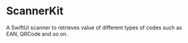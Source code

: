 # ScannerKit
A SwiftUI scanner to retrieves value of different types of codes such as EAN, QRCode and so on.
